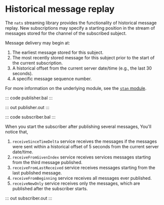 # Historical message replay

The `nats` streaming library provides the functionality of historical message replay. New subscriptions may specify a starting position in the stream of messages stored for the channel of the subscribed subject.

Message delivery may begin at:
1. The earliest message stored for this subject.
2. The most recently stored message for this subject prior to the start of the current subscription.
3. A historical offset from the current server date/time (e.g., the last 30 seconds).
4. A specific message sequence number.

For more information on the underlying module, see the [`stan` module](https://lib.ballerina.io/ballerinax/stan/latest).

::: code publisher.bal :::

::: out publisher.out :::

::: code subscriber.bal :::

When you start the subscriber after publishing several messages, You'll notice that,
1. `receiveSinceTimeDelta` service receives the messages if the messages were sent within a historical offset of 5 seconds from the current server date/time.
2. `receiveFromGivenIndex` service receives services messages starting from the third message published.
3. `receiveFromLastReceived` service receives messages starting from the last published message.
4. `receiveFromBeginning` service receives all messages ever published.
5. `receiveNewOnly` service receives only the messages, which are published after the subscriber starts.

::: out subscriber.out :::
